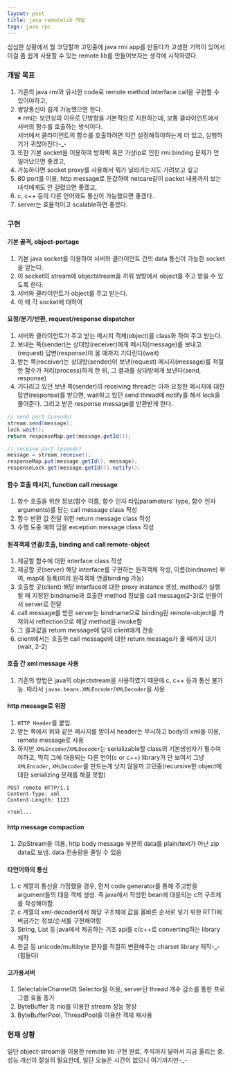 ```yaml
---
layout: post
title: java remotelib 개발
tags: java rpc
---
```


심심한 상황에서 뭘 코딩할까 고민중에 java rmi app를 만들다가 고생한 기억이 있어서 이걸 좀 쉽게 사용할 수 있는 remote lib를 만들어보자는 생각에 시작하였다.

### 개발 목표 ###

1. 기존의 java rmi와 유사한 code로 remote method interface call을 구현할 수 있어야하고,
2. 쌍방통신이 쉽게 가능했으면 한다.  
   ※ rmi는 보안상의 이유로 단방향을 기본적으로 지원하는데, 보통 클라이언트에서 서버의 함수를 호출하는 방식이다.  
   서버에서 클라이언트의 함수를 호출하려면 약간 설정해줘야하는게 더 있고, 실행하기가 귀찮아진다-_-
3. 또한 기본 socket을 이용하여 방화벽 혹은 가상ip로 인한 rmi binding 문제가 안 일어났으면 좋겠고,
4. 가능하다면 socket proxy를 사용해서 뭐가 날라가는지도 가려보고 싶고
5. 80 port를 이용, http message로 둔갑하여 netcare같이 packet 내용까지 보는 녀석에게도 안 걸렸으면 좋겠고,
6. c, c++ 등의 다른 언어와도 통신이 가능했으면 좋겠다.
7. server는 효율적이고 scalable하면 좋겠다.

### 구현 ###

#### 기본 골격, object-portage ####

1. 기본 java socket를 이용하여 서버와 클라이언트 간의 data 통신이 가능한 socket을 얻는다.
2. 이 socket의 stream에 objectstream을 끼워 쌍방에서 object를 주고 받을 수 있도록 한다.
3. 서버와 클라이언트가 object를 주고 받는다.
4. 이 때 각 socket에 대하여

#### 요청/분기/반환, request/response dispatcher ####

1. 서버와 클라이언트가 주고 받는 메시지 객체(object)를 class화 하여 주고 받는다.
2. 보내는 쪽(sender)는 상대방(receiver)에게 메시지(message)를 보내고(request) 답변(response)이 올 때까지 기다린다(wait)
3. 받는 쪽(receiver)는 상대방(sender)이 보낸(request) 메시지(message)를 적절한 함수가 처리(process)하게 한 뒤, 그 결과를 상대방에게 보낸다(send, response)
4. 기다리고 있던 보낸 쪽(sender)의 receiving thread는 아까 요청한 메시지에 대한 답변(response)를 받으면, wait하고 있던 send thread에 notify를 해서 lock을 풀어준다. 그리고 받은 response message를 반환받게 한다.

```java
// send part (pseudo)
stream.send(message);
lock.wait();
return responseMap.get(message.getId());

// receive part (pseudo)
message = stream.receive();
responseMap.put(message.getId(), message);
responseLock.get(message.getId()).notify();
```

#### 함수 호출 메시지, function call message ####

1. 함수 호출을 위한 정보(함수 이름, 함수 인자 타입parameters' type, 함수 인자arguments)를 담는 call message class 작성
2. 함수 반환 값 전달 위한 return message class 작성
3. 수행 도중 예외 담을 exception message class 작성

#### 원격객체 연결/호출, binding and call remote-object ####

1. 제공할 함수에 대한 interface class 작성
2. 제공할 곳(server) 해당 interface를 구현하는 원격객체 작성, 이름(bindname) 부여, map에 등록(여러 원격객체 연결binding 가능)
3. 호출할 곳(client) 해당 interface에 대한 proxy instance 생성, method가 실행될 때 지정된 bindname과 호출한 method 정보를 call message(2-3)로 만들어서 server로 전달
4. call message를 받은 server는 bindname으로 binding된 remote-object를 가져와서 reflection으로 해당 method을 invoke함
5. 그 결과값을 return message에 담아 client에게 전송
6. client에서는 호출한 call message에 대한 return message가 올 때까지 대기(wait, 2-2)

#### 호출 간 xml message 사용 ####

1. 기존의 방법은 java의 objectstream을 사용하였기 때문에 c, c++ 등과 통신 불가능. 따라서 `javax.beans.XMLEncoder`/`XMLDecoder`을 사용

#### http message로 위장 ####

1. `HTTP Header`를 붙임.
2. 받는 쪽에서 위와 같은 메시지를 받아서 header는 무시하고 body의 xml을 이용, remote message로 사용
3. 하지만 `XMLEncoder`/`XMLDecoder`는 serializable할 class의 기본생성자가 필수여야하고, 딱히 그에 대응되는 다른 언어(c or c++) library가 안 보여서 그냥 `XMLEncoder`, `XMLDecoder`를 만드는게 낫지 않을까 고민중(recursive한 object에 대한 serializing 문제를 해결 못함)
 
```http
POST remote HTTP/1.1
Content-Type: xml
Content-Length: 1123

<?xml...
```

#### http message compaction ####

1. ZipStream을 이용, http body message 부분의 data를 plain/text가 아닌 zip data로 보냄. data 전송량을 줄일 수 있음

#### 타언어와의 통신 ####

1. c 계열의 통신을 가정했을 경우, 먼저 code generator를 통해 주고받을 argument들의 대응 객체 생성. 즉 java에서 작성한 bean에 대응되는 c의 구조체를 작성해야함.
2. c 계열의 xml-decoder에서 해당 구조체에 값을 올바른 순서로 넣기 위한 RTTI에 버금가는 정보/순서를 구현해야함
3. String, List 등 java에서 제공하는 기초 api를 c/c++로 converting하는 library 제작
4. 한글 등 unicode/multibyte 문자를 적절히 변환해주는 charset library 제작-_-(힘들다)

#### 고가용서버 ####

1. SelectableChannel과 Selector을 이용, server단 thread 개수 감소를 통한 프로그램 효율 증가
2. ByteBuffer 등 nio를 이용한 stream 성능 향상
3. ByteBufferPool, ThreadPool을 이용한 객체 재사용

### 현재 상황 ###

일단 object-stream을 이용한 remote lib 구현 완료, 주석까지 달아서 지금 올리는 중.  
성능 개선이 절실히 필요한데, 일단 오늘은 시간이 없으니 여기까지만-_-